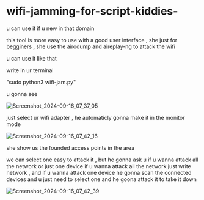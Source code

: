 # wifi-jamming-for-script-kiddies-
u can use it if u new in that domain 


this tool is more easy to use with a good user interface   , she just for begginers , she use the airodump and aireplay-ng to attack the wifi 

 u can use it like that 

  write in ur terminal 

  "sudo python3 wifi-jam.py"

  u gonna see 

  ![Screenshot_2024-09-16_07_37_05](https://github.com/user-attachments/assets/efdecb7a-a8bf-48ea-bef2-34628ca6d8c9)


just select ur wifi adapter , he automaticly gonna make it in the monitor mode 

![Screenshot_2024-09-16_07_42_16](https://github.com/user-attachments/assets/e286bfdd-fb0d-470d-a178-a4e060e9f01c)

she show us the founded access points in the area  

we can select one easy to attack it  , but he gonna ask u if u wanna attack all the network or just one device 
if  u wanna attack all the network just write network , and if u wanna attack one device he gonna scan the connected devices and u just need to select one and he goona attack it to take it down 

![Screenshot_2024-09-16_07_42_39](https://github.com/user-attachments/assets/2be04ea9-e900-407d-8fff-dab190c9a35b)
